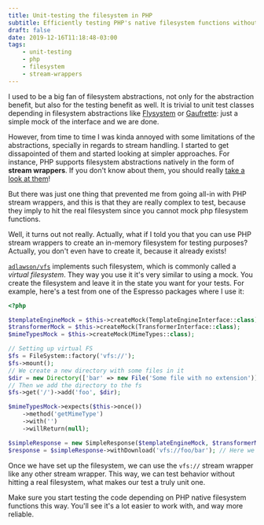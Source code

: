 ```yaml
---
title: Unit-testing the filesystem in PHP
subtitle: Efficiently testing PHP's native filesystem functions without hitting a real filesystem
draft: false
date: 2019-12-16T11:18:48-03:00
tags:
    - unit-testing
    - php
    - filesystem
    - stream-wrappers
---
```


I used to be a big fan of filesystem abstractions, not only for the abstraction benefit, but also for the testing benefit as well. It is trivial to unit test classes depending in filesystem abstractions like [Flysystem][1] or [Gaufrette][2]: just a simple mock of the interface and we are done.

However, from time to time I was kinda annoyed with some limitations of the abstractions, specially in regards to stream handling. I started to get dissapointed of them and started looking at simpler approaches. For instance, PHP supports filesystem abstractions natively in the form of **stream wrappers**. If you don't know about them, you should really [take a look at them][3]!

But there was just one thing that prevented me from going all-in with PHP stream wrappers, and this is that they are really complex to test, because they imply to hit the real filesystem since you cannot mock php filesystem functions.

Well, it turns out not really. Actually, what if I told you that you can use PHP stream wrappers to create an in-memory filesystem for testing purposes? Actually, you don't even have to create it, because it already exists! 

[`adlawson/vfs`][4] implements such filesystem, which is commonly called a *virtual filesystem*. They way you use it it's very similar to using a mock. You create the filesystem and leave it in the state you want for your tests. For example, here's a test from one of the Espresso packages where I use it:

```php
<?php

$templateEngineMock = $this->createMock(TemplateEngineInterface::class);
$transformerMock = $this->createMock(TransformerInterface::class);
$mimeTypesMock = $this->createMock(MimeTypes::class);

// Setting up virtual FS
$fs = FileSystem::factory('vfs://');
$fs->mount();
// We create a new directory with some files in it
$dir = new Directory(['bar' => new File('Some file with no extension')]);
// Then we add the directory to the fs
$fs->get('/')->add('foo', $dir);

$mimeTypesMock->expects($this->once())
    ->method('getMimeType')
    ->with('')
    ->willReturn(null);

$simpleResponse = new SimpleResponse($templateEngineMock, $transformerMock, $mimeTypesMock);
$response = $simpleResponse->withDownload('vfs://foo/bar'); // Here we use it
```

Once we have set up the filesystem, we can use the `vfs://` stream wrapper like any other stream wrapper. This way, we can test behavior without hitting a real filesystem, what makes our test a truly unit one.

Make sure you start testing the code depending on PHP native filesystem functions this way. You'll see it's a lot easier to work with, and way more reliable.

[1]: https://flysystem.thephpleague.com/docs/
[2]: https://github.com/knplabs/Gaufrette
[3]: https://dzone.com/articles/the-powerful-resource-of-php-stream-wrappers
[4]: https://github.com/adlawson/php-vfs